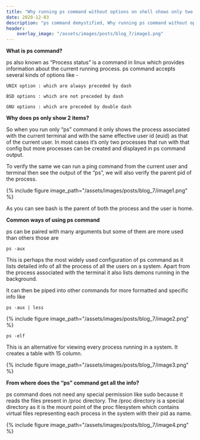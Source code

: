 ```yaml
---
title: "Why running ps command without options on shell shows only two entries"
date: 2020-12-03
description: "ps command demystified, Why running ps command without options on shell shows only two entries"
header:
    overlay_image: "/assets/images/posts/blog_7/image1.png"
---
```

<b> What is ps command?</b>

ps also known as “Process status” is a command in linux which provides information about the current running process. ps command accepts several kinds of options like -

    UNIX option : which are always preceded by dash

    BSD options : which are not preceded by dash

    GNU options : which are preceded by double dash

<b>Why does ps only show 2 items?</b>

So when you run only “ps” command it only shows the process associated with the current terminal and with the same effective user id (euid) as that of the current user. In most cases it’s only two processes that run with that config but more processes can be created and displayed in ps command output.

To verify the same we can run a ping command from the current user and terminal then see the output of the “ps”, we will also verify the parent pid of the process.

{% include figure image_path="/assets/images/posts/blog_7/image1.png" %}

As you can see bash is the parent of both the process and the user is home.

<b>Common ways of using ps command</b>

ps can be paired with many arguments but some of them are more used than others those are

    ps -aux

This is perhaps the most widely used configuration of ps command as it lists detailed info of all the process of all the users on a system. Apart from the process associated with the terminal it also lists demons running in the background.

It can then be piped into other commands for more formatted and specific info like

    ps -aux | less


{% include figure image_path="/assets/images/posts/blog_7/image2.png" %}

    ps -elf

This is an alternative for viewing every process running in a system. It creates a table with 15 column.

{% include figure image_path="/assets/images/posts/blog_7/image3.png" %}

<b>From where does the “ps” command get all the info?</b>

ps command does not need any special permission like sudo because it reads the files present in /proc directory. The /proc directory is a special directory as it is the mount point of the proc filesystem which contains virtual files representing each process in the system with their pid as name.

{% include figure image_path="/assets/images/posts/blog_7/image4.png" %}